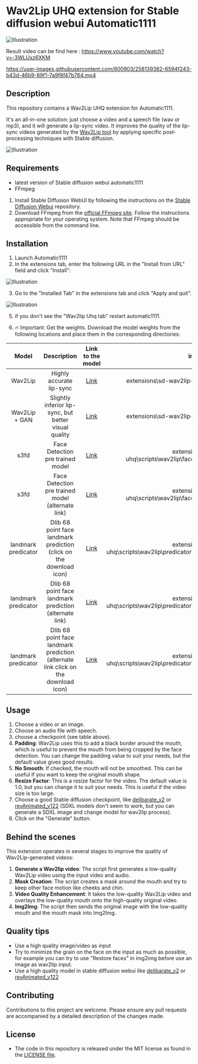# Wav2Lip UHQ extension for Stable diffusion webui Automatic1111


![Illustration](https://user-images.githubusercontent.com/800903/258130805-26d9732f-4d33-4c7e-974e-7af2f1261768.gif)

Result video can be find here : https://www.youtube.com/watch?v=-3WLUxz6XKM

https://user-images.githubusercontent.com/800903/258139382-6594f243-b43d-46b9-89f1-7a9f8f47b764.mp4

## Description
This repository contains a Wav2Lip UHQ extension for Automatic1111. 

It's an all-in-one solution: just choose a video and a speech file (wav or mp3), and it will generate a lip-sync video. It improves the quality of the lip-sync videos generated by the [Wav2Lip tool](https://github.com/Rudrabha/Wav2Lip) by applying specific post-processing techniques with Stable diffusion.

![Illustration](https://user-images.githubusercontent.com/800903/258130901-cd4403cd-f146-4e69-8a30-8ee4c51beb7f.png)

## Requirements
- latest version of Stable diffusion webui automatic1111
- FFmpeg

1. Install Stable Diffusion WebUI by following the instructions on the [Stable Diffusion Webui](https://github.com/AUTOMATIC1111/stable-diffusion-webui) repository.
2. Download FFmpeg from the [official FFmpeg site](https://ffmpeg.org/download.html). Follow the instructions appropriate for your operating system. Note that FFmpeg should be accessible from the command line.

## Installation

1. Launch Automatic1111
2. In the extensions tab, enter the following URL in the "Install from URL" field and click "Install":

![Illustration](https://user-images.githubusercontent.com/800903/258115646-22b4b363-c363-4fc8-b316-c162b61b5d15.png)

3. Go to the "Installed Tab" in the extensions tab and click "Apply and quit".

![Illustration](https://user-images.githubusercontent.com/800903/258115651-196a07bd-ee4b-4aaf-b11e-8e2d1ffaa42f.png)

5. if you don't see the "Wav2lip Uhq tab" restart automatic1111.

6. 🔥 Important: Get the weights. Download the model weights from the following locations and place them in the corresponding directories:

|        Model        |                                    Description                                     |                                                                        Link to the model                                                                         |                                       install folder                                       |
|:-------------------:|:----------------------------------------------------------------------------------:|:----------------------------------------------------------------------------------------------------------------------------------------------------------------:|:------------------------------------------------------------------------------------------:|
|       Wav2Lip       |                              Highly accurate lip-sync                              |        [Link](https://iiitaphyd-my.sharepoint.com/:u:/g/personal/radrabha_m_research_iiit_ac_in/Eb3LEzbfuKlJiR600lQWRxgBIY27JZg80f7V9jtMfbNDaQ?e=TBFBVW)         |                   extensions\sd-wav2lip-uhq\scripts\wav2lip\checkpoints\                   |
|    Wav2Lip + GAN    |               Slightly inferior lip-sync, but better visual quality                |        [Link](https://iiitaphyd-my.sharepoint.com/:u:/g/personal/radrabha_m_research_iiit_ac_in/EdjI7bZlgApMqsVoEUUXpLsBxqXbn5z8VTmoxp55YNDcIA?e=n9ljGW)         |                   extensions\sd-wav2lip-uhq\scripts\wav2lip\checkpoints\                   |
|        s3fd         |                          Face Detection pre trained model                          |                                           [Link](https://www.adrianbulat.com/downloads/python-fan/s3fd-619a316812.pth)                                           |      extensions\sd-wav2lip-uhq\scripts\wav2lip\face_detection\detection\sfd\s3fd.pth       |
|        s3fd         |                 Face Detection pre trained model (alternate link)                  |         [Link](https://www.adrianbulat.com/downloads/python-fan/s3fd-619a316812.pth)         |      extensions\sd-wav2lip-uhq\scripts\wav2lip\face_detection\detection\sfd\s3fd.pth       |
| landmark predicator |        Dlib 68 point face landmark prediction (click on the download icon)         |                              [Link](https://github.com/numz/wav2lip_uhq/blob/main/predicator/shape_predictor_68_face_landmarks.dat)                              | extensions\sd-wav2lip-uhq\scripts\wav2lip\predicator\shape_predictor_68_face_landmarks.dat |
| landmark predicator |              Dlib 68 point face landmark prediction (alternate link)               | [Link](https://huggingface.co/spaces/asdasdasdasd/Face-forgery-detection/resolve/ccfc24642e0210d4d885bc7b3dbc9a68ed948ad6/shape_predictor_68_face_landmarks.dat) | extensions\sd-wav2lip-uhq\scripts\wav2lip\predicator\shape_predictor_68_face_landmarks.dat |
| landmark predicator | Dlib 68 point face landmark prediction (alternate link click on the download icon) |                        [Link](https://github.com/italojs/facial-landmarks-recognition/blob/master/shape_predictor_68_face_landmarks.dat)                         | extensions\sd-wav2lip-uhq\scripts\wav2lip\predicator\shape_predictor_68_face_landmarks.dat |


## Usage
1. Choose a video or an image.
2. Choose an audio file with speech.
3. choose a checkpoint (see table above).
4. **Padding**:  Wav2Lip uses this to add a black border around the mouth, which is useful to prevent the mouth from being cropped by the face detection. You can change the padding value to suit your needs, but the default value gives good results.
5. **No Smooth**: If checked, the mouth will not be smoothed. This can be useful if you want to keep the original mouth shape.
6. **Resize Factor**: This is a resize factor for the video. The default value is 1.0, but you can change it to suit your needs. This is useful if the video size is too large.
7. Choose a good Stable diffusion checkpoint, like [delibarate_v2](https://civitai.com/models/4823/deliberate) or [revAnimated_v122](https://civitai.com/models/7371) (SDXL models don't seem to work, but you can generate a SDXL image and change model for wav2lip process).
8. Click on the "Generate" button.

## Behind the scenes

This extension operates in several stages to improve the quality of Wav2Lip-generated videos:

1. **Generate a Wav2lip video**: The script first generates a low-quality Wav2Lip video using the input video and audio.
2. **Mask Creation**: The script creates a mask around the mouth and try to keep other face motion like cheeks and chin.
3. **Video Quality Enhancement**: It takes the low-quality Wav2Lip video and overlays the low-quality mouth onto the high-quality original video. 
4. **Img2Img**: The script then sends the original image with the low-quality mouth and the mouth mask into Img2Img. 

## Quality tips
- Use a high quality image/video as input
- Try to minimize the grain on the face on the input as much as possible, for example you can try to use "Restore faces" in img2img before use an image as wav2lip input.
- Use a high quality model in stable diffusion webui like [delibarate_v2](https://civitai.com/models/4823/deliberate) or [revAnimated_v122](https://civitai.com/models/7371)

## Contributing

Contributions to this project are welcome. Please ensure any pull requests are accompanied by a detailed description of the changes made.

## License
* The code in this repository is released under the MIT license as found in the [LICENSE file](LICENSE).
